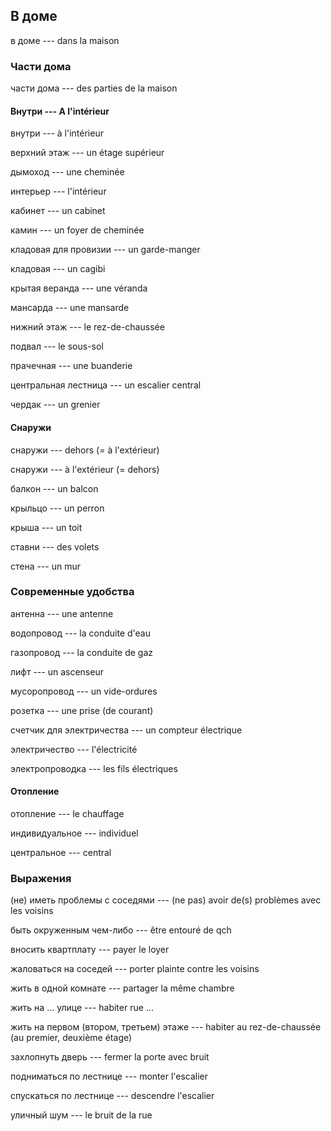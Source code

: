 ## В доме
в доме --- dans la maison



### Части дома
части дома --- des parties de la maison




#### Bнутри --- A l'intérieur
внутри --- à l'intérieur



верхний этаж --- un étage supérieur



дымоход --- une cheminée



интерьер --- l'intérieur



кабинет --- un cabinet



камин --- un foyer de cheminée



кладовая для провизии --- un garde-manger



кладовая --- un cagibi



крытая веранда --- une véranda



мансарда --- une mansarde



нижний этаж --- le rez-de-chaussée



подвал --- le sous-sol



прачечная --- une buanderie



центральная лестница --- un escalier central



чердак --- un grenier



#### Cнаружи
снаружи --- dehors
(= à l'extérieur)



снаружи --- à l'extérieur
(= dehors)



балкон --- un balcon



крыльцо --- un perron



крыша --- un toit



ставни --- des volets



стена --- un mur



### Современные удобства
антенна --- une antenne



водопровод --- la conduite d'eau



газопровод --- la conduite de gaz



лифт --- un ascenseur



мусоропровод --- un vide-ordures



розетка --- une prise (de courant)



счетчик для электричества --- un compteur électrique



электричество --- l'électricité



электропроводка --- les fils électriques



#### Отопление
отопление --- le chauffage



индивидуальное --- individuel



центральное --- central



### Выражения
(не) иметь проблемы с соседями --- (ne pas) avoir de(s) problèmes avec les voisins



быть окруженным чем-либо --- être entouré de qch



вносить квартплату --- payer le loyer



жаловаться на соседей --- porter plainte contre les voisins



жить в одной комнате --- partager la même chambre



жить на … улице --- habiter rue ...



жить на первом (втором, третьем) этаже --- habiter au rez-de-chaussée (au premier, deuxième étage)



захлопнуть дверь --- fermer la porte avec bruit



подниматься по лестнице --- monter l'escalier



спускаться по лестнице --- descendre l'escalier



уличный шум --- le bruit de la rue